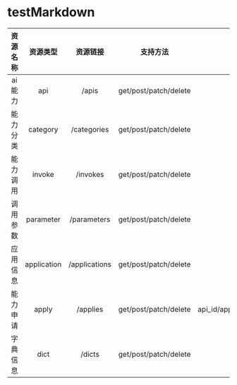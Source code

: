 # testMarkdown
| 资源名称 |  资源类型   |   资源链接    |       支持方法        |                                                属性名称                                                 |  关联属性  | 备注 |
| :------: | :---------: | :-----------: | :-------------------: | :-----------------------------------------------------------------------------------------------------: | :--------: | :--: |
| ai 能力  |     api     |     /apis     | get/post/patch/delete |                    name/category_code/dri/outline/features/banner_images_url/doc_url                    |   invoke   |      |
| 能力分类 |  category   |  /categories  | get/post/patch/delete |                                            name/code/outline                                            |    apis    |      |
| 能力调用 |   invoke    |   /invokes    | get/post/patch/delete |                                              url/protocol                                               | parameters |      |
| 调用参数 |  parameter  |  /parameters  | get/post/patch/delete |                         name/data_type/is_required/desc/example/parameter_type                          |   invoke   |      |
| 应用信息 | application | /applications | get/post/patch/delete |                                  name/type/app_key/app_secret/desc/dri                                  |   apiss    |      |
| 能力申请 |    apply    |   /applies    | get/post/patch/delete | api_id/application_id/dri/apply_datetime/approval_result/approval_reason/approval_dri/approval_datetime |            |      |
| 字典信息 |    dict     |    /dicts     | get/post/patch/delete |                                       name/code/parent_id/remark                                        |  children  |      |
